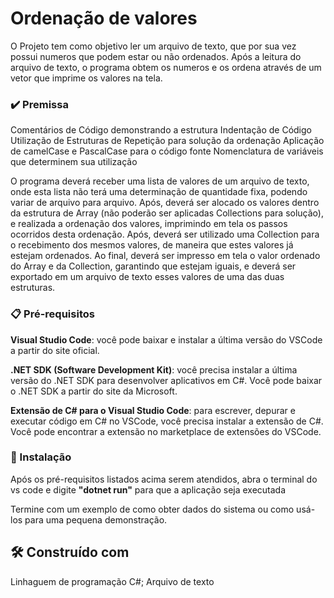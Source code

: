 # Ordenação de valores 

O Projeto tem como objetivo ler um arquivo de texto, que por sua vez possui numeros que podem estar ou não ordenados. Após a leitura do arquivo de texto, o programa obtem os numeros e os ordena através de um vetor que imprime os valores na tela.

### ✔️ Premissa

Comentários de Código demonstrando a estrutura
Indentação de Código
Utilização de Estruturas de Repetição para solução da ordenação
Aplicação de camelCase e PascalCase para o código fonte
Nomenclatura de variáveis que determinem sua utilização

O programa deverá receber uma lista de valores de um arquivo de texto, onde esta lista não terá uma determinação de quantidade fixa, podendo variar de arquivo para arquivo. Após, deverá ser alocado os valores dentro da estrutura de Array (não poderão ser aplicadas Collections para solução), e realizada a ordenação dos valores, imprimindo em tela os passos ocorridos desta ordenação. Após, deverá ser utilizado uma Collection para o recebimento dos mesmos valores, de maneira que estes valores já estejam ordenados. Ao final, deverá ser impresso em tela o valor ordenado do Array e da Collection, garantindo que estejam iguais, e deverá ser exportado em um arquivo de texto esses valores de uma das duas estruturas.

### 📋 Pré-requisitos

<strong>Visual Studio Code</strong>: você pode baixar e instalar a última versão do VSCode a partir do site oficial.

<strong>.NET SDK (Software Development Kit)</strong>: você precisa instalar a última versão do .NET SDK para desenvolver aplicativos em C#. Você pode baixar o .NET SDK a partir do site da Microsoft.

<strong>Extensão de C# para o Visual Studio Code</strong>: para escrever, depurar e executar código em C# no VSCode, você precisa instalar a extensão de C#. Você pode encontrar a extensão no marketplace de extensões do VSCode.

### 🔧 Instalação

Após os pré-requisitos listados acima serem atendidos, abra o terminal do vs code e digite <strong>"dotnet run"</strong> para que a aplicação seja executada 

Termine com um exemplo de como obter dados do sistema ou como usá-los para uma pequena demonstração.

## 🛠️ Construído com

Linhaguem de programação C#;
Arquivo de texto


